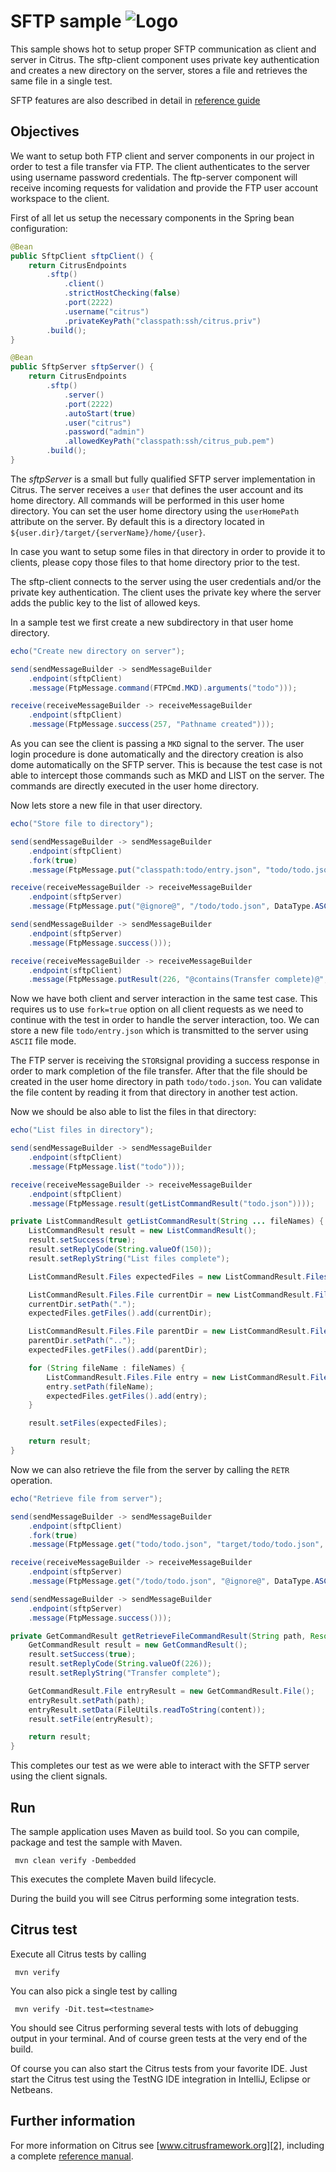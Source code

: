 SFTP sample ![Logo][1]
==============

This sample shows hot to setup proper SFTP communication as client and server in Citrus. The sftp-client component uses private key authentication and creates a new
directory on the server, stores a file and retrieves the same file in a single test.

SFTP features are also described in detail in [reference guide][4]

Objectives
---------

We want to setup both FTP client and server components in our project in order to test a file transfer via FTP. The client authenticates to the server
using username password credentials. The ftp-server component will receive incoming requests for validation and provide the FTP user account workspace to the client.

First of all let us setup the necessary components in the Spring bean configuration:

```java
@Bean
public SftpClient sftpClient() {
    return CitrusEndpoints
        .sftp()
            .client()
            .strictHostChecking(false)
            .port(2222)
            .username("citrus")
            .privateKeyPath("classpath:ssh/citrus.priv")
        .build();
}

@Bean
public SftpServer sftpServer() {
    return CitrusEndpoints
        .sftp()
            .server()
            .port(2222)
            .autoStart(true)
            .user("citrus")
            .password("admin")
            .allowedKeyPath("classpath:ssh/citrus_pub.pem")
        .build();
}
```

The *sftpServer* is a small but fully qualified SFTP server implementation in Citrus. The server receives a `user` that defines the user account and its home directory. All commands
will be performed in this user home directory. You can set the user home directory using the `userHomePath` attribute on the server. By default this is a directory located in `${user.dir}/target/{serverName}/home/{user}`. 

In case you want to setup some files in that directory in order to provide it to clients, please copy those files to that home directory prior to the test.  

The sftp-client connects to the server using the user credentials and/or the private key authentication. The client uses the private key where the server adds the public key to the list of allowed keys.

In a sample test we first create a new subdirectory in that user home directory.

```java
echo("Create new directory on server");

send(sendMessageBuilder -> sendMessageBuilder
    .endpoint(sftpClient)
    .message(FtpMessage.command(FTPCmd.MKD).arguments("todo")));

receive(receiveMessageBuilder -> receiveMessageBuilder
    .endpoint(sftpClient)
    .message(FtpMessage.success(257, "Pathname created")));
```

As you can see the client is passing a `MKD` signal to the server. The user login procedure is done automatically and the directory creation is also
dome automatically on the SFTP server. This is because the test case is not able to intercept those commands such as MKD and LIST on the server. The commands are directly
executed in the user home directory. 

Now lets store a new file in that user directory.

```java
echo("Store file to directory");

send(sendMessageBuilder -> sendMessageBuilder
    .endpoint(sftpClient)
    .fork(true)
    .message(FtpMessage.put("classpath:todo/entry.json", "todo/todo.json", DataType.ASCII)));

receive(receiveMessageBuilder -> receiveMessageBuilder
    .endpoint(sftpServer)
    .message(FtpMessage.put("@ignore@", "/todo/todo.json", DataType.ASCII)));

send(sendMessageBuilder -> sendMessageBuilder
    .endpoint(sftpServer)
    .message(FtpMessage.success()));

receive(receiveMessageBuilder -> receiveMessageBuilder
    .endpoint(sftpClient)
    .message(FtpMessage.putResult(226, "@contains(Transfer complete)@", true)));
```

Now we have both client and server interaction in the same test case. This requires us to use `fork=true` option on all client
requests as we need to continue with the test in order to handle the server interaction, too. We can store a new file `todo/entry.json` which is transmitted
to the server using `ASCII` file mode.

The FTP server is receiving the `STOR`signal providing a success response in order to mark completion of the file transfer. After that the file should be created in
the user home directory in path `todo/todo.json`. You can validate the file content by reading it from that directory in another test action.

Now we should be also able to list the files in that directory:

```java
echo("List files in directory");

send(sendMessageBuilder -> sendMessageBuilder
    .endpoint(sftpClient)
    .message(FtpMessage.list("todo")));

receive(receiveMessageBuilder -> receiveMessageBuilder
    .endpoint(sftpClient)
    .message(FtpMessage.result(getListCommandResult("todo.json"))));
```

```java
private ListCommandResult getListCommandResult(String ... fileNames) {
    ListCommandResult result = new ListCommandResult();
    result.setSuccess(true);
    result.setReplyCode(String.valueOf(150));
    result.setReplyString("List files complete");

    ListCommandResult.Files expectedFiles = new ListCommandResult.Files();

    ListCommandResult.Files.File currentDir = new ListCommandResult.Files.File();
    currentDir.setPath(".");
    expectedFiles.getFiles().add(currentDir);

    ListCommandResult.Files.File parentDir = new ListCommandResult.Files.File();
    parentDir.setPath("..");
    expectedFiles.getFiles().add(parentDir);

    for (String fileName : fileNames) {
        ListCommandResult.Files.File entry = new ListCommandResult.Files.File();
        entry.setPath(fileName);
        expectedFiles.getFiles().add(entry);
    }

    result.setFiles(expectedFiles);

    return result;
}
```

Now we can also retrieve the file from the server by calling the `RETR` operation.

```java
echo("Retrieve file from server");

send(sendMessageBuilder -> sendMessageBuilder
    .endpoint(sftpClient)
    .fork(true)
    .message(FtpMessage.get("todo/todo.json", "target/todo/todo.json", DataType.ASCII)));

receive(receiveMessageBuilder -> receiveMessageBuilder
    .endpoint(sftpServer)
    .message(FtpMessage.get("/todo/todo.json", "@ignore@", DataType.ASCII)));

send(sendMessageBuilder -> sendMessageBuilder
    .endpoint(sftpServer)
    .message(FtpMessage.success()));

```

```java
private GetCommandResult getRetrieveFileCommandResult(String path, Resource content) throws IOException {
    GetCommandResult result = new GetCommandResult();
    result.setSuccess(true);
    result.setReplyCode(String.valueOf(226));
    result.setReplyString("Transfer complete");

    GetCommandResult.File entryResult = new GetCommandResult.File();
    entryResult.setPath(path);
    entryResult.setData(FileUtils.readToString(content));
    result.setFile(entryResult);

    return result;
}
```

This completes our test as we were able to interact with the SFTP server using the client signals.

Run
---------

The sample application uses Maven as build tool. So you can compile, package and test the
sample with Maven.
 
     mvn clean verify -Dembedded
    
This executes the complete Maven build lifecycle.

During the build you will see Citrus performing some integration tests.

Citrus test
---------

Execute all Citrus tests by calling

     mvn verify

You can also pick a single test by calling

     mvn verify -Dit.test=<testname>

You should see Citrus performing several tests with lots of debugging output in your terminal. 
And of course green tests at the very end of the build.

Of course you can also start the Citrus tests from your favorite IDE.
Just start the Citrus test using the TestNG IDE integration in IntelliJ, Eclipse or Netbeans.

Further information
---------

For more information on Citrus see [www.citrusframework.org][2], including
a complete [reference manual][3].

 [1]: https://citrusframework.org/img/brand-logo.png "Citrus"
 [2]: https://citrusframework.org
 [3]: https://citrusframework.org/reference/html/
 [4]: https://citrusframework.org/reference/html#ftp

